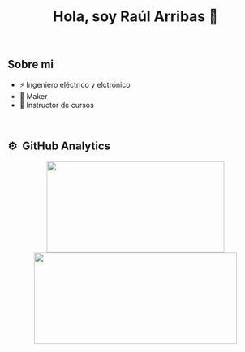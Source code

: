 <div align="center">
<h1 align="center">Hola, soy Raúl Arribas 👋</h1>
</div>
<br>

## Sobre mi
- ⚡ Ingeniero eléctrico y elctrónico
- 👷 Maker
- 📖 Instructor de cursos
<br>

## ⚙️ &nbsp;GitHub Analytics
<p align="center">
<a href="https://github.com/ArribasRaul">
  <img width="350" height="180em" src="https://github-readme-stats-eight-theta.vercel.app/api?username=ArribasRaul&show_icons=true&theme=algolia&include_all_commits=true&count_private=true"/>
  <img width="400" height="180em" src="https://github-readme-stats-eight-theta.vercel.app/api/top-langs/?username=ArribasRaul&layout=compact&langs_count=8&theme=algolia"/>
</a>
</p>
